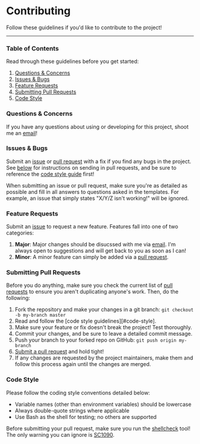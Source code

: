 # Contributing

Follow these guidelines if you'd like to contribute to the project!

---

### Table of Contents

Read through these guidelines before you get started:

1. [Questions & Concerns](#questions-&-concerns)
2. [Issues & Bugs](#issues-&-bugs)
3. [Feature Requests](#feature-requests)
4. [Submitting Pull Requests](#submitting-pull-requests)
5. [Code Style](#code-style)

### Questions & Concerns

If you have any questions about using or developing for this project, shoot me
an [email][1]!

### Issues & Bugs

Submit an [issue][2] or [pull request][3] with a fix if you find any bugs in
the project. See [below](#submitting-pull-requests) for instructions on sending
in pull requests, and be sure to reference the [code style guide](#code-style)
first!

When submitting an issue or pull request, make sure you're as detailed as possible
and fill in all answers to questions asked in the templates. For example, an issue
that simply states "X/Y/Z isn't working!" will be ignored.

### Feature Requests

Submit an [issue][2] to request a new feature. Features fall into one of two
categories:

1. **Major**: Major changes should be disucssed with me via [email][1]. I'm
always open to suggestions and will get back to you as soon as I can!
2. **Minor**: A minor feature can simply be added via a [pull request][3].

### Submitting Pull Requests

Before you do anything, make sure you check the current list of [pull requests][4]
to ensure you aren't duplicating anyone's work. Then, do the following:

1. Fork the repository and make your changes in a git branch: `git checkout -b my-branch master`
2. Read and follow the [code style guidelines][#code-style].
3. Make sure your feature or fix doesn't break the project! Test thoroughly.
4. Commit your changes, and be sure to leave a detailed commit message.
5. Push your branch to your forked repo on GitHub: `git push origin my-branch`
6. [Submit a pull request][2] and hold tight!
7. If any changes are requested by the project maintainers, make them and follow
this process again until the changes are merged.

### Code Style

Please follow the coding style conventions detailed below:

* Variable names (other than environment variables) should be lowercase
* Always double-quote strings where applicable
* Use Bash as the shell for testing; no others are supported

Before submitting your pull request, make sure you run the
[shellcheck](https://github.com/koalaman/shellcheck) tool! The only warning you
can ignore is [SC1090](https://github.com/koalaman/shellcheck/wiki/SC1090).

[1]: mailto:tylucaskelley@gmail.com
[2]: https://github.com/tylucaskelley/osx/issues/new
[3]: https://github.com/tylucaskelley/osx/compare
[4]: https://github.com/tylucaskelley/osx/pulls
